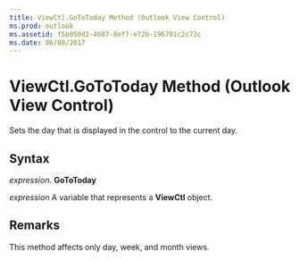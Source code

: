 ```yaml
---
title: ViewCtl.GoToToday Method (Outlook View Control)
ms.prod: outlook
ms.assetid: f5b050d2-4687-8ef7-e72b-196701c2c72c
ms.date: 06/08/2017
---
```



# ViewCtl.GoToToday Method (Outlook View Control)

Sets the day that is displayed in the control to the current day. 


## Syntax

 _expression_. **GoToToday**

 _expression_ A variable that represents a  **ViewCtl** object.


## Remarks

This method affects only day, week, and month views.


